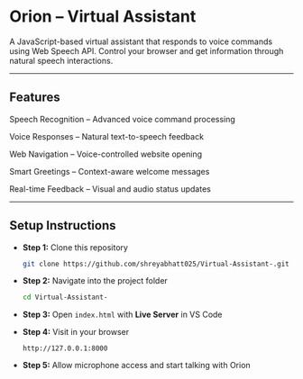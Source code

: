 
# Orion – Virtual Assistant 

A JavaScript-based virtual assistant that responds to voice commands using Web Speech API. Control your browser and get information through natural speech interactions.

----

## Features

 Speech Recognition – Advanced voice command processing

 Voice Responses – Natural text-to-speech feedback

 Web Navigation – Voice-controlled website opening

 Smart Greetings – Context-aware welcome messages

 Real-time Feedback – Visual and audio status updates

---

## Setup Instructions

* **Step 1:** Clone this repository

  ```bash
  git clone https://github.com/shreyabhatt025/Virtual-Assistant-.git
  ```

* **Step 2:** Navigate into the project folder

  ```bash
  cd Virtual-Assistant-
  ```

* **Step 3:** Open `index.html` with **Live Server** in VS Code

* **Step 4:** Visit in your browser

  ```
  http://127.0.0.1:8000
  ```

* **Step 5:** Allow microphone access and start talking with Orion





